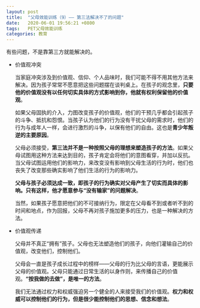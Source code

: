 ```yaml
---
layout: post
title:  "父母效能训练（9）—— 第三法解决不了的问题"
date:   2020-06-01 19:56:21 +0800
tags:   PET父母效能训练
categories: 教育
---
```


有些问题，不是靠第三方就能解决的。

+ 价值观冲突

  当家庭冲突涉及到价值观、信仰、个人品味时，我们可能不得不用其他方法来解决。因为孩子常常不愿意把这些问题摆在谈判桌上。在孩子的观念里，**只要他的价值观没有以任何切实具体的方式影响到你，他就有权利保留他的价值观**。

  如果父母固执的介入，力图改变孩子的价值观，他们的干预几乎都会引起孩子的斗争、抵抗和怨恨。当孩子认为他们的行为没有干扰父母的需求时，他们的行为与成年人一样，会进行激烈的斗争，以保有他们的自由。这也是**青少年叛逆的主要原因**。

  父母必须接受，**第三法并不是一种按照父母的理想来塑造孩子的方法**。如果父母试图用这种方法来达到目的，孩子肯定会将他们的意图看穿，并加以反抗。当父母试图运用他们的影响力，来改变没有影响到父母生活的行为时，他们也丧失了改变那些确实影响了他们生活的行为的影响力。

  **父母与孩子必须达成一致，即孩子的行为确实对父母产生了切实而具体的影响。只有这样，他才愿意参与“没有输家”的问题解决**。

  当然，如果孩子愿意把他们的不可接纳行为，限定在父母看不到或者听不到的时间和地点，作为回报，父母不再对孩子施加更多的压力，也是一种解决的方法。

+ 价值观传递

  父母并不真正“拥有”孩子。父母也无法塑造他们的孩子，向他们灌输自己的价值观，改变他们，控制他们。

  父母会一直是孩子成长过程中的榜样——父母的行为比父母的言语，更能展示父母的价值观。父母只能通过日常生活的以身作则，来传播自己的价值观。**“按我做的去做”，是唯一的方法**。

  我们无法通过权力和权威强迫另一个健全的人来接受我们的价值观。**权力和权威可以控制他们的行为，但是很少能控制他们的思想、信念和想法**。

  
